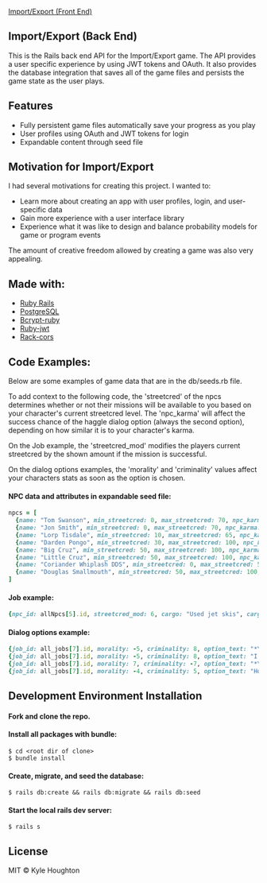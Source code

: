 [Import/Export (Front End)](https://github.com/Dusty211/import-export-frontend)

## Import/Export (Back End)
This is the Rails back end API for the Import/Export game. The API provides a user specific experience by using JWT tokens and OAuth.  It also provides the database integration that saves all of the game files and persists the game state as the user plays.

## Features
- Fully persistent game files automatically save your progress as you play
- User profiles using OAuth and JWT tokens for login
- Expandable content through seed file

## Motivation for Import/Export
I had several motivations for creating this project. I wanted to:

- Learn more about creating an app with user profiles, login, and user-specific data
- Gain more experience with a user interface library
- Experience what it was like to design and balance probability models for game or program events

The amount of creative freedom allowed by creating a game was also very appealing.

## Made with:

- [Ruby Rails](https://github.com/rails/rails)
- [PostgreSQL](https://github.com/postgres/postgres)
- [Bcrypt-ruby](https://github.com/codahale/bcrypt-ruby)
- [Ruby-jwt](https://github.com/jwt/ruby-jwt)
- [Rack-cors](https://github.com/cyu/rack-cors)

## Code Examples:

Below are some examples of game data that are in the db/seeds.rb file.

To add context to the following code, the 'streetcred' of the npcs determines whether or not their missions will be available to you based on your character's current streetcred level. The 'npc_karma' will affect the success chance of the haggle dialog option (always the second option), depending on how similar it is to your character's karma.

On the Job example, the 'streetcred_mod' modifies the players current streetcred by the shown amount if the mission is successful.

On the dialog options examples, the 'morality' and 'criminality' values affect your characters stats as soon as the option is chosen.

#### NPC data and attributes in expandable seed file:

```ruby
npcs = [
  {name: "Tom Swanson", min_streetcred: 0, max_streetcred: 70, npc_karma: 70},
  {name: "Jon Smith", min_streetcred: 0, max_streetcred: 70, npc_karma: 70},
  {name: "Lorp Tisdale", min_streetcred: 10, max_streetcred: 65, npc_karma: 50},
  {name: "Darden Pongo", min_streetcred: 30, max_streetcred: 100, npc_karma: 30},
  {name: "Big Cruz", min_streetcred: 50, max_streetcred: 100, npc_karma: 10},
  {name: "Little Cruz", min_streetcred: 50, max_streetcred: 100, npc_karma: 10},
  {name: "Coriander Whiplash DDS", min_streetcred: 0, max_streetcred: 50, npc_karma: 0},
  {name: "Douglas Smallmouth", min_streetcred: 50, max_streetcred: 100, npc_karma: 100},
]
```

#### Job example:

```ruby
{npc_id: allNpcs[5].id, streetcred_mod: 6, cargo: "Used jet skis", cargo_value: 8000, job_text: jet_skis}
```

#### Dialog options example:
```ruby
{job_id: all_jobs[7].id, morality: -5, criminality: 8, option_text: "*You chuckle* Hey man, I don't wanna know... You should probably load those at night."},
{job_id: all_jobs[7].id, morality: -5, criminality: 8, option_text: "I really like shipping cars, but I like money better..."},
{job_id: all_jobs[7].id, morality: 7, criminality: -7, option_text: "*You press a button under the counter to make a bunch of mercenaries seemingly appear from nowhere*"},
{job_id: all_jobs[7].id, morality: -4, criminality: 5, option_text: "How about I just take one of those coupes instead of cash?"},
```

## Development Environment Installation
#### Fork and clone the repo.

#### Install all packages with bundle:
`$ cd <root dir of clone>`  
`$ bundle install`

#### Create, migrate, and seed the database:
`$ rails db:create && rails db:migrate && rails db:seed`

#### Start the local rails dev server:
`$ rails s`

## License
MIT © Kyle Houghton
